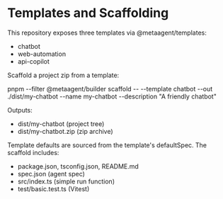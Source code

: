 # Templates and Scaffolding

This repository exposes three templates via @metaagent/templates:
- chatbot
- web-automation
- api-copilot

Scaffold a project zip from a template:

pnpm --filter @metaagent/builder scaffold -- --template chatbot --out ./dist/my-chatbot --name my-chatbot --description "A friendly chatbot"

Outputs:
- dist/my-chatbot (project tree)
- dist/my-chatbot.zip (zip archive)

Template defaults are sourced from the template's defaultSpec. The scaffold includes:
- package.json, tsconfig.json, README.md
- spec.json (agent spec)
- src/index.ts (simple run function)
- test/basic.test.ts (Vitest)

